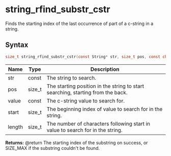 # string_rfind_substr_cstr

Finds the starting index of the last occurrence of part of a c-string in a string.

## Syntax

```c
size_t string_rfind_substr_cstr(const String* str, size_t pos, const char* value, size_t start, size_t length);
```

| Name | Type | Description |
| --- | --- | --- |
| str | const | The string to search. |
| pos | size_t | The starting position in the string to start searching, starting from the back. |
| value | const | The c-string value to search for. |
| start | size_t | The beginning index of value to search for in the string. |
| length | size_t | The number of characters following start in value to search for in the string. |

**Returns:** @return The starting index of the substring on success, or SIZE_MAX if the substring couldn't be found.

